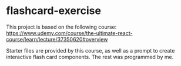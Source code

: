 # flashcard-exercise

This project is based on the following course: https://www.udemy.com/course/the-ultimate-react-course/learn/lecture/37350620#overview

Starter files are provided by this course, as well as a prompt to create interactive flash card components. The rest was programmed by me.
